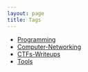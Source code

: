 ```yaml
---
layout: page
title: Tags
---
```


- [Programming](https://o5m4n.github.io/Programming)
- [Computer-Networking](https://o5m4n.github.io/Computer-Networking)
- [CTFs-Writeups](https://o5m4n.github.io/CTFs-Writeups)
- [Tools](https://o5m4n.github.io/Tools)
